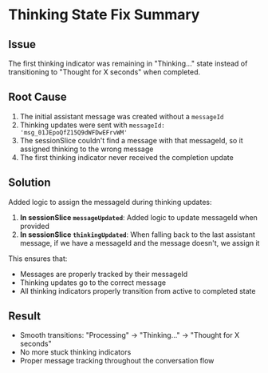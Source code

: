 # Thinking State Fix Summary

## Issue
The first thinking indicator was remaining in "Thinking..." state instead of transitioning to "Thought for X seconds" when completed.

## Root Cause
1. The initial assistant message was created without a `messageId`
2. Thinking updates were sent with `messageId: 'msg_01JEpoQfZ15Q9dWFDwEFrvWM'`
3. The sessionSlice couldn't find a message with that messageId, so it assigned thinking to the wrong message
4. The first thinking indicator never received the completion update

## Solution
Added logic to assign the messageId during thinking updates:

1. **In sessionSlice `messageUpdated`**: Added logic to update messageId when provided
2. **In sessionSlice `thinkingUpdated`**: When falling back to the last assistant message, if we have a messageId and the message doesn't, we assign it

This ensures that:
- Messages are properly tracked by their messageId
- Thinking updates go to the correct message
- All thinking indicators properly transition from active to completed state

## Result
- Smooth transitions: "Processing" → "Thinking..." → "Thought for X seconds"
- No more stuck thinking indicators
- Proper message tracking throughout the conversation flow